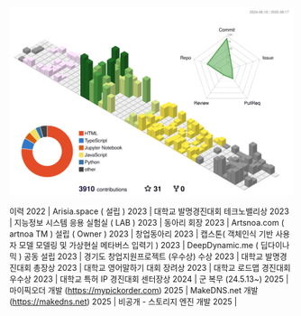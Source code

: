 ![](./profile-3d-contrib/profile-south-season-animate.svg)

이력
2022 | Arisia.space ( 설립 )
2023 | 대학교 발명경진대회 테크노밸리상
2023 | 지능정보 시스템 응용 실험실 ( LAB )
2023 | 동아리 회장
2023 | Artsnoa.com ( artnoa TM ) 설립 ( Owner )
2023 | 창업동아리
2023 | 캡스톤( 객체인식 기반 사용자 모델 모델링 및 가상현실 메타버스 입력기 )
2023 | DeepDynamic.me ( 딥다이나믹 ) 공동 설립
2023 | 경기도 창업지원프로젝트 (우수상) 수상
2023 | 대학교 발명경진대회 총장상
2023 | 대학교 영어말하기 대회 장려상
2023 | 대학교 로드맵 경진대회 우수상
2023 | 대학교 특허 IP 경진대회 센터장상
2024 | 군 복무 (24.5.13~)
2025 | 마이픽오더 개발 (https://mypickorder.com)
2025 | MakeDNS.net 개발 (https://makedns.net)
2025 | 비공개 - 스토리지 엔진 개발
2025 | 
